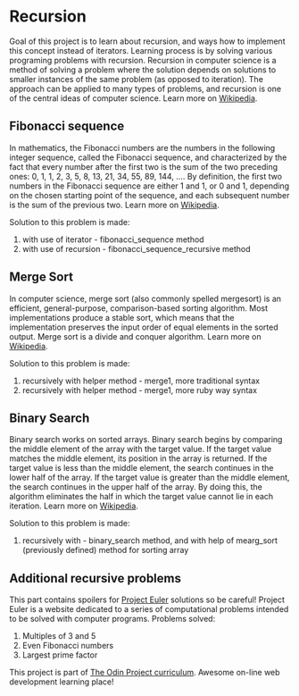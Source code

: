 # Recursion

Goal of this project is to learn about recursion, and ways how to implement this concept instead
of iterators. Learning process is by solving various programing problems with recursion.
Recursion in computer science is a method of solving a problem where the solution depends 
on solutions to smaller instances of the same problem (as opposed to iteration). The approach can be applied to many types of problems, and recursion is one of the central ideas of computer science.
Learn more on [Wikipedia](https://en.wikipedia.org/wiki/Recursion_(computer_science)).

## Fibonacci sequence

In mathematics, the Fibonacci numbers are the numbers in the following integer sequence, called the Fibonacci sequence, and characterized by the fact that every number after the first two is the sum of the two preceding ones:
0, 1, 1, 2, 3, 5, 8, 13, 21, 34, 55, 89, 144, ....
By definition, the first two numbers in the Fibonacci sequence are either 1 and 1, or 0 and 1, depending on the chosen starting point of the sequence, and each subsequent number is the sum of the previous two.
Learn more on [Wikipedia](https://en.wikipedia.org/wiki/Fibonacci_number).

Solution to this problem is made:
1. with use of iterator - fibonacci_sequence method
2. with use of recursion - fibonacci_sequence_recursive method

## Merge Sort

In computer science, merge sort (also commonly spelled mergesort) is an efficient, general-purpose, comparison-based sorting algorithm. Most implementations produce a stable sort, which means that the implementation preserves the input order of equal elements in the sorted output. Merge sort is a divide and conquer algorithm. Learn more on [Wikipedia](https://en.wikipedia.org/wiki/Merge_sort).

Solution to this problem is made:
1. recursively with helper method - merge1, more traditional syntax
2. recursively with helper method - merge1, more ruby way syntax

## Binary Search

Binary search works on sorted arrays. Binary search begins by comparing the middle element of the array with the target value. If the target value matches the middle element, its position in the array is returned. If the target value is less than the middle element, the search continues in the lower half of the array. If the target value is greater than the middle element, the search continues in the upper half of the array. By doing this, the algorithm eliminates the half in which the target value cannot lie in each iteration. Learn more on [Wikipedia](https://en.wikipedia.org/wiki/Binary_search_algorithm).

Solution to this problem is made:
1. recursively with - binary_search method, and with help of mearg_sort (previously defined) method for sorting array

## Additional recursive problems

This part contains spoilers for [Project Euler](https://projecteuler.net/) solutions so be careful!
Project Euler is a website dedicated to a series of computational problems intended to be solved with computer programs.
Problems solved:
1. Multiples of 3 and 5
2. Even Fibonacci numbers
3. Largest prime factor

This project is part of [The Odin Project curriculum](https://www.theodinproject.com/). 
Awesome on-line web development learning place!